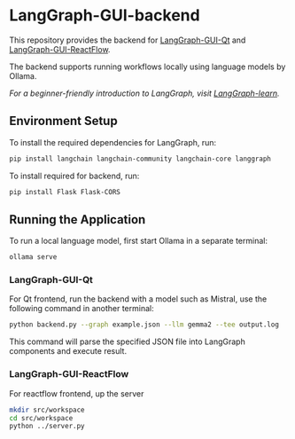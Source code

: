 # LangGraph-GUI-backend

This repository provides the backend for [LangGraph-GUI-Qt](https://github.com/LangGraph-GUI/LangGraph-GUI-Qt) and [LangGraph-GUI-ReactFlow](https://github.com/LangGraph-GUI/LangGraph-GUI).

The backend supports running workflows locally using language models by Ollama.

*For a beginner-friendly introduction to LangGraph, visit [LangGraph-learn](https://github.com/LangGraph-GUI/LangGraph-learn).*

## Environment Setup

To install the required dependencies for LangGraph, run:
```bash
pip install langchain langchain-community langchain-core langgraph 
```

To install required for backend, run:

```bash
pip install Flask Flask-CORS
```


## Running the Application

To run a local language model, first start Ollama in a separate terminal:
```bash
ollama serve
```

### LangGraph-GUI-Qt

For Qt frontend, run the backend with a model such as Mistral, use the following command in another terminal:
```bash
python backend.py --graph example.json --llm gemma2 --tee output.log
```

This command will parse the specified JSON file into LangGraph components and execute result.

### LangGraph-GUI-ReactFlow

For reactflow frontend, up the server
```bash
mkdir src/workspace
cd src/workspace
python ../server.py
```